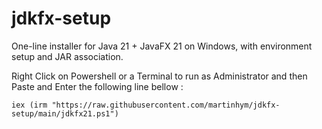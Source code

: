# jdkfx-setup
One-line installer for Java 21 + JavaFX 21 on Windows, with environment setup and JAR association.

Right Click on Powershell or a Terminal to run as Administrator and then Paste and Enter the following line bellow : 

```iex (irm "https://raw.githubusercontent.com/martinhym/jdkfx-setup/main/jdkfx21.ps1")```
